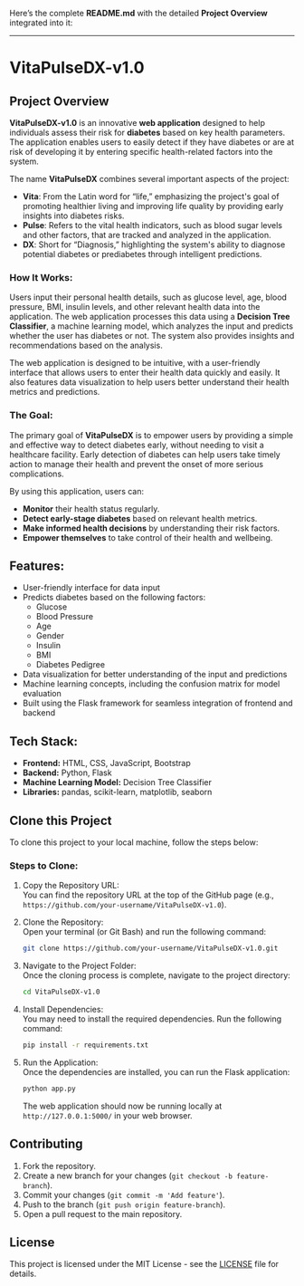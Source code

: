 Here’s the complete **README.md** with the detailed **Project Overview** integrated into it:

---

# **VitaPulseDX-v1.0**

## **Project Overview**

**VitaPulseDX-v1.0** is an innovative **web application** designed to help individuals assess their risk for **diabetes** based on key health parameters. The application enables users to easily detect if they have diabetes or are at risk of developing it by entering specific health-related factors into the system. 

The name **VitaPulseDX** combines several important aspects of the project:
- **Vita**: From the Latin word for “life,” emphasizing the project's goal of promoting healthier living and improving life quality by providing early insights into diabetes risks.
- **Pulse**: Refers to the vital health indicators, such as blood sugar levels and other factors, that are tracked and analyzed in the application.
- **DX**: Short for “Diagnosis,” highlighting the system's ability to diagnose potential diabetes or prediabetes through intelligent predictions.

### How It Works:

Users input their personal health details, such as glucose level, age, blood pressure, BMI, insulin levels, and other relevant health data into the application. The web application processes this data using a **Decision Tree Classifier**, a machine learning model, which analyzes the input and predicts whether the user has diabetes or not. The system also provides insights and recommendations based on the analysis.

The web application is designed to be intuitive, with a user-friendly interface that allows users to enter their health data quickly and easily. It also features data visualization to help users better understand their health metrics and predictions.

### **The Goal**:
The primary goal of **VitaPulseDX** is to empower users by providing a simple and effective way to detect diabetes early, without needing to visit a healthcare facility. Early detection of diabetes can help users take timely action to manage their health and prevent the onset of more serious complications. 

By using this application, users can:
- **Monitor** their health status regularly.
- **Detect early-stage diabetes** based on relevant health metrics.
- **Make informed health decisions** by understanding their risk factors.
- **Empower themselves** to take control of their health and wellbeing.

## Features:

- User-friendly interface for data input
- Predicts diabetes based on the following factors:
  - Glucose
  - Blood Pressure
  - Age
  - Gender
  - Insulin
  - BMI
  - Diabetes Pedigree
- Data visualization for better understanding of the input and predictions
- Machine learning concepts, including the confusion matrix for model evaluation
- Built using the Flask framework for seamless integration of frontend and backend

## Tech Stack:
- **Frontend:** HTML, CSS, JavaScript, Bootstrap
- **Backend:** Python, Flask
- **Machine Learning Model:** Decision Tree Classifier
- **Libraries:** pandas, scikit-learn, matplotlib, seaborn

## Clone this Project

To clone this project to your local machine, follow the steps below:

### **Steps to Clone:**

1. Copy the Repository URL:  
   You can find the repository URL at the top of the GitHub page (e.g., `https://github.com/your-username/VitaPulseDX-v1.0`).

2. Clone the Repository:  
   Open your terminal (or Git Bash) and run the following command:
   ```bash
   git clone https://github.com/your-username/VitaPulseDX-v1.0.git
   ```

3. Navigate to the Project Folder:  
   Once the cloning process is complete, navigate to the project directory:
   ```bash
   cd VitaPulseDX-v1.0
   ```

4. Install Dependencies:  
   You may need to install the required dependencies. Run the following command:
   ```bash
   pip install -r requirements.txt
   ```

5. Run the Application:  
   Once the dependencies are installed, you can run the Flask application:
   ```bash
   python app.py
   ```

   The web application should now be running locally at `http://127.0.0.1:5000/` in your web browser.

## Contributing

1. Fork the repository.
2. Create a new branch for your changes (`git checkout -b feature-branch`).
3. Commit your changes (`git commit -m 'Add feature'`).
4. Push to the branch (`git push origin feature-branch`).
5. Open a pull request to the main repository.


## License

This project is licensed under the MIT License - see the [LICENSE](LICENSE) file for details.


